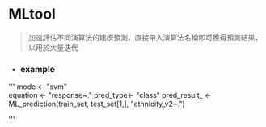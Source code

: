 # MLtool

> 加速評估不同演算法的建模預測，直接帶入演算法名稱即可獲得預測結果，以用於大量迭代

- ### example

'''
mode <- "svm"  
equation <- "response~."
pred_type<- "class"
pred_result_ <- ML_prediction(train_set, test_set[1,], "ethnicity_v2~.")

'''
